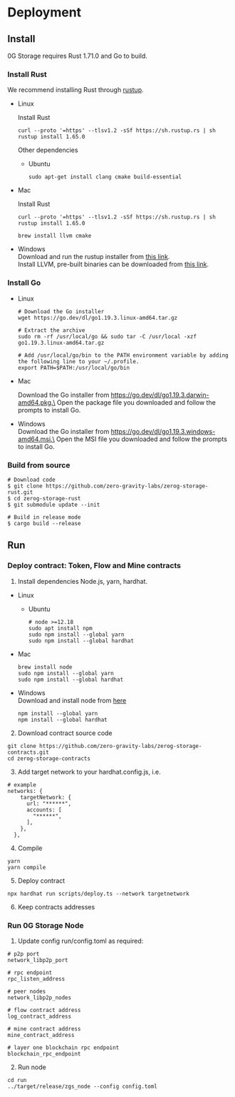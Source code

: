 # Deployment

## Install

0G Storage requires Rust 1.71.0 and Go to build.

### Install Rust

We recommend installing Rust through [rustup](https://www.rustup.rs/).

*   Linux

    Install Rust

    ```shell
    curl --proto '=https' --tlsv1.2 -sSf https://sh.rustup.rs | sh
    rustup install 1.65.0
    ```

    Other dependencies

    *   Ubuntu

        ```shell
        sudo apt-get install clang cmake build-essential
        ```
*   Mac

    Install Rust

    ```shell
    curl --proto '=https' --tlsv1.2 -sSf https://sh.rustup.rs | sh
    rustup install 1.65.0
    ```

    ```shell
    brew install llvm cmake
    ```
* Windows\
  Download and run the rustup installer from [this link](https://static.rust-lang.org/rustup/dist/i686-pc-windows-gnu/rustup-init.exe).\
  Install LLVM, pre-built binaries can be downloaded from [this link](https://releases.llvm.org/download.html).

### Install Go

*   Linux

    ```shell
    # Download the Go installer
    wget https://go.dev/dl/go1.19.3.linux-amd64.tar.gz

    # Extract the archive
    sudo rm -rf /usr/local/go && sudo tar -C /usr/local -xzf go1.19.3.linux-amd64.tar.gz

    # Add /usr/local/go/bin to the PATH environment variable by adding the following line to your ~/.profile.
    export PATH=$PATH:/usr/local/go/bin
    ```
*   Mac

    Download the Go installer from https://go.dev/dl/go1.19.3.darwin-amd64.pkg.\
    Open the package file you downloaded and follow the prompts to install Go.
* Windows\
  Download the Go installer from https://go.dev/dl/go1.19.3.windows-amd64.msi.\
  Open the MSI file you downloaded and follow the prompts to install Go.

### Build from source

```shell
# Download code
$ git clone https://github.com/zero-gravity-labs/zerog-storage-rust.git
$ cd zerog-storage-rust
$ git submodule update --init

# Build in release mode
$ cargo build --release
```

## Run

### Deploy contract: Token, Flow and Mine contracts

1. Install dependencies Node.js, yarn, hardhat.

* Linux
  *   Ubuntu

      ```
      # node >=12.18
      sudo apt install npm
      sudo npm install --global yarn
      sudo npm install --global hardhat
      ```
*   Mac

    ```shell
    brew install node
    sudo npm install --global yarn
    sudo npm install --global hardhat
    ```
*   Windows\
    Download and install node from [here](https://nodejs.org/en/download/)

    ```shell
    npm install --global yarn
    npm install --global hardhat
    ```

2. Download contract source code

```shell
git clone https://github.com/zero-gravity-labs/zerog-storage-contracts.git
cd zerog-storage-contracts
```

3. Add target network to your hardhat.config.js, i.e.

```shell
# example
networks: {
    targetNetwork: {
      url: "******",
      accounts: [
        "******",
      ],
    },
  },
```

4. Compile

```shell
yarn
yarn compile
```

5. Deploy contract

```shell
npx hardhat run scripts/deploy.ts --network targetnetwork
```

6. Keep contracts addresses

### Run 0G Storage Node

1. Update config run/config.toml as required:

```shell
# p2p port
network_libp2p_port

# rpc endpoint
rpc_listen_address

# peer nodes
network_libp2p_nodes

# flow contract address
log_contract_address

# mine contract address
mine_contract_address

# layer one blockchain rpc endpoint
blockchain_rpc_endpoint
```

2. Run node

```shell
cd run
../target/release/zgs_node --config config.toml
```
